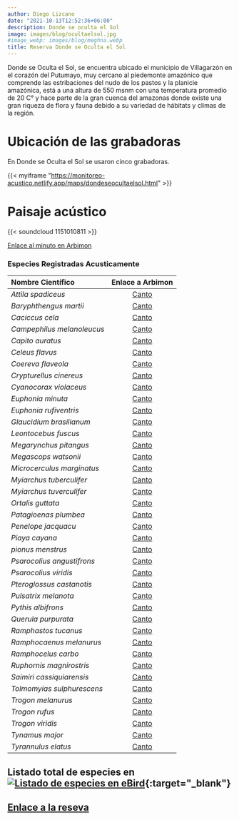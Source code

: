 ```yaml
---
author: Diego Lizcano
date: "2021-10-13T12:52:36+06:00"
description: Donde se oculta el Sol
image: images/blog/ocultaelsol.jpg
#image_webp: images/blog/meghna.webp
title: Reserva Donde se Oculta el Sol
---
```



Donde se Oculta el Sol, se encuentra ubicado el municipio de Villagarzón en el corazón del Putumayo, muy cercano al piedemonte amazónico que comprende las estribaciones del nudo de los pastos y la planicie amazónica, está a una altura de 550 msnm con una temperatura promedio de 20 C° y hace parte de la gran cuenca del amazonas donde existe una gran riqueza de flora y fauna debido a su variedad  de hábitats y climas de la región.



# Ubicación de las grabadoras

En Donde se Oculta el Sol se usaron cinco grabadoras.

{{< myiframe "https://monitoreo-acustico.netlify.app/maps/dondeseocultaelsol.html" >}}


# Paisaje acústico

{{< soundcloud 1151010811 >}}

[Enlace al minuto en Arbimon](https://arbimon.rfcx.org/project/destinos-awake/visualizer/rec/41859735)

### Especies Registradas Acusticamente

|__Nombre Científico__| Enlace a Arbimon|
| :---        |     :----:   |
|_Attila spadiceus_|	[Canto](	https://arbimon.rfcx.org/project/destinos-awake/visualizer/rec/43948634?gain=50	)|
|_Baryphthengus martii_|	[Canto](	https://arbimon.rfcx.org/project/destinos-awake/visualizer/rec/47237708?gain=15	)|
|_Caciccus cela_|	[Canto](	https://arbimon.rfcx.org/project/destinos-awake/visualizer/rec/41893354?gain=10	)|
|_Campephilus melanoleucus_|	[Canto](	https://arbimon.rfcx.org/project/destinos-awake/visualizer/rec/43948297/?gain=50	)|
|_Capito auratus_|	[Canto](	https://arbimon.rfcx.org/project/destinos-awake/visualizer/rec/43948639?gain=15	)|
|_Celeus flavus_|	[Canto](	https://arbimon.rfcx.org/project/destinos-awake/visualizer/rec/41892502?gain=20	)|
|_Coereva flaveola_|	[Canto](	https://arbimon.rfcx.org/project/destinos-awake/visualizer/rec/43948642?gain=50	)|
|_Crypturellus cinereus_|	[Canto](	https://arbimon.rfcx.org/project/destinos-awake/visualizer/rec/47273844?gain=25	)|
|_Cyanocorax violaceus_|	[Canto](	https://arbimon.rfcx.org/project/destinos-awake/visualizer/rec/47239309?gain=30	)|
|_Euphonia minuta_|	[Canto](	https://arbimon.rfcx.org/project/destinos-awake/visualizer/rec/41892459?gain=20	)|
|_Euphonia rufiventris_|	[Canto](	https://arbimon.rfcx.org/project/destinos-awake/visualizer/rec/47274892?gain=20	)|
|_Glaucidium brasilianum_|	[Canto](	https://arbimon.rfcx.org/project/destinos-awake/visualizer/rec/41893348?gain=10	)|
|_Leontocebus fuscus_|	[Canto](	https://arbimon.rfcx.org/project/destinos-awake/visualizer/rec/47237795?gain=15	)|
|_Megarynchus pitangus_|	[Canto](	https://arbimon.rfcx.org/project/destinos-awake/visualizer/rec/41893313?gain=10	)|
|_Megascops watsonii_|	[Canto](	https://arbimon.rfcx.org/project/destinos-awake/visualizer/rec/41893348?gain=10	)|
|_Microcerculus marginatus_|	[Canto](	https://arbimon.rfcx.org/project/destinos-awake/visualizer/rec/43948636?gain=30	)|
|_Myiarchus tuberculifer_|	[Canto](	https://arbimon.rfcx.org/project/destinos-awake/visualizer/rec/47274532?gain=20	)|
|_Myiarchus tuverculifer_|	[Canto](	https://arbimon.rfcx.org/project/destinos-awake/visualizer/rec/43948778?gain=30	)|
|_Ortalis guttata_|	[Canto](	https://arbimon.rfcx.org/project/destinos-awake/visualizer/rec/47237708?gain=15	)|
|_Patagioenas plumbea_|	[Canto](	https://arbimon.rfcx.org/project/destinos-awake/visualizer/rec/47586285?gain=15	)|
|_Penelope jacquacu_|	[Canto](	https://arbimon.rfcx.org/project/destinos-awake/visualizer/rec/47237971?gain=20	)|
|_Piaya cayana_|	[Canto](	https://arbimon.rfcx.org/project/destinos-awake/visualizer/rec/47588264?gain=10	)|
|_pionus menstrus_|	[Canto](	https://arbimon.rfcx.org/project/destinos-awake/visualizer/rec/47238847?gain=25	)|
|_Psarocolius angustifrons_|	[Canto](	https://arbimon.rfcx.org/project/destinos-awake/visualizer/rec/47237826/?gain=20	)|
|_Psarocolius viridis_|	[Canto](	https://arbimon.rfcx.org/project/destinos-awake/visualizer/rec/41859061?gain=15	)|
|_Pteroglossus castanotis_|	[Canto](	https://arbimon.rfcx.org/project/destinos-awake/visualizer/rec/47239352?gain=25	)|
|_Pulsatrix melanota_|	[Canto](	https://arbimon.rfcx.org/project/destinos-awake/visualizer/rec/47237150/?gain=5	)|
|_Pythis albifrons_|	[Canto](	https://arbimon.rfcx.org/project/destinos-awake/visualizer/rec/43948625/?gain=10	)|
|_Querula purpurata_|	[Canto](	https://arbimon.rfcx.org/project/destinos-awake/visualizer/rec/41893327?gain=10	)|
|_Ramphastos tucanus_|	[Canto](	https://arbimon.rfcx.org/project/destinos-awake/visualizer/rec/43948314/?gain=20	)|
|_Ramphocaenus melanurus_|	[Canto](	https://arbimon.rfcx.org/project/destinos-awake/visualizer/rec/47237681/?gain=15	)|
|_Ramphocelus carbo_|	[Canto](	https://arbimon.rfcx.org/project/destinos-awake/visualizer/rec/43948758?gain=50	)|
|_Ruphornis magnirostris_|	[Canto](	https://arbimon.rfcx.org/project/destinos-awake/visualizer/rec/43948623?gain=15	)|
|_Saimiri cassiquiarensis_|	[Canto](	https://arbimon.rfcx.org/project/destinos-awake/visualizer/rec/47274145?gain=25	)|
|_Tolmomyias sulphurescens_|	[Canto](	https://arbimon.rfcx.org/project/destinos-awake/visualizer/rec/47238710/?gain=25	)|
|_Trogon melanurus_|	[Canto](	https://arbimon.rfcx.org/project/destinos-awake/visualizer/rec/47238639/?gain=15	)|
|_Trogon rufus_|	[Canto](	https://arbimon.rfcx.org/project/destinos-awake/visualizer/rec/43948272/?gain=25	)|
|_Trogon viridis_|	[Canto](	https://arbimon.rfcx.org/project/destinos-awake/visualizer/rec/43948648/?gain=30	)|
|_Tynamus major_|	[Canto](	https://arbimon.rfcx.org/project/destinos-awake/visualizer/rec/47590173?gain=15	)|
|_Tyrannulus elatus_|	[Canto](	https://arbimon.rfcx.org/project/destinos-awake/visualizer/rec/43948297?gain=30	)|



## Listado total de especies en[![Listado de especies en eBird](/images/blog/Logo_ebird.png "El Escondite eBird hotspot")](https://ebird.org/hotspot/L7895345){:target="_blank"}


## [Enlace a la reseva](https://www.dondeseocultaelsol.co/)






